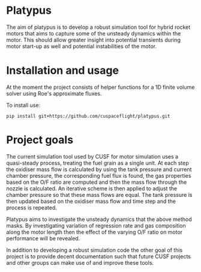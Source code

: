 Platypus
==========

The aim of platypus is to develop a robust simulation tool for hybrid rocket motors that aims to 
capture some of the unsteady dynamics within the motor. This should allow greater insight into potential
transients during motor start-up as well and potential instabilities of the motor.

# Installation and usage

At the moment the project consists of helper functions for a 1D finite volume solver using Roe's approximate
fluxes.

To install use:

```
pip install git+https://github.com/cuspaceflight/platypus.git
```

# Project goals

The current simulation tool used by CUSF for motor simulation uses a quasi-steady process, treating the
fuel grain as a single unit. At each step the oxidiser mass flow is calculated by using the tank pressure
and current chamber pressure, the corresponding fuel flux is found, the gas properties based on the O/F ratio
are computed and then the mass flow through the nozzle is calculated. An iterative scheme is then applied
to adjust the chamber pressure so that these mass flows are equal. The tank pressure is then updated based
on the oxidiser mass flow and time step and the process is repeated.

Platypus aims to investigate the unsteady dynamics that the above method masks. By investigating
variation of regression rate and gas composition along the motor length then the effect of the varying 
O/F ratio on motor performance will be revealed.

In addition to developing a robust simulation code the other goal of this project is to provide decent documentation
such that future CUSF projects and other groups can make use of and improve these tools.

